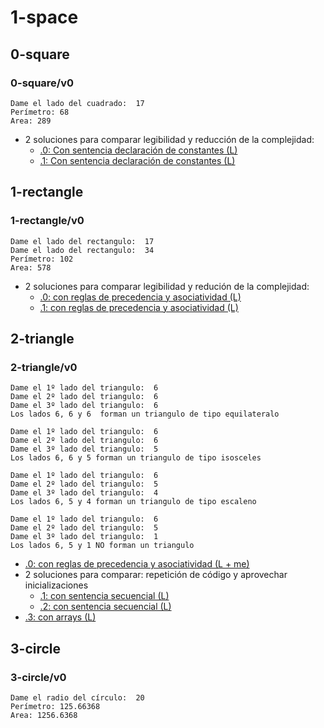 # 1-space

## 0-square

### 0-square/v0
~~~
Dame el lado del cuadrado:  17
Perímetro: 68
Area: 289
~~~
- 2 soluciones para comparar legibilidad y reducción de la complejidad:
  - [.0: Con sentencia declaración de constantes (L)](../1-space/0-square/v0.0/app.js)
  - [.1: Con sentencia declaración de constantes (L)](../1-space/0-square/v0.1/app.js)
## 1-rectangle

### 1-rectangle/v0
~~~
Dame el lado del rectangulo:  17
Dame el lado del rectangulo:  34
Perímetro: 102
Area: 578
~~~
- 2 soluciones para comparar legibilidad y redución de la complejidad:
  - [.0: con reglas de precedencia y asociatividad (L)](../1-space/1-rectangle/v0.0/app.js)
  - [.1: con reglas de precedencia y asociatividad (L)](../1-space/1-rectangle/v0.1/app.js)

## 2-triangle

### 2-triangle/v0
~~~
Dame el 1º lado del triangulo:  6
Dame el 2º lado del triangulo:  6
Dame el 3º lado del triangulo:  6
Los lados 6, 6 y 6  forman un triangulo de tipo equilateralo
~~~
~~~
Dame el 1º lado del triangulo:  6
Dame el 2º lado del triangulo:  6
Dame el 3º lado del triangulo:  5
Los lados 6, 6 y 5 forman un triangulo de tipo isosceles
~~~
~~~
Dame el 1º lado del triangulo:  6
Dame el 2º lado del triangulo:  5
Dame el 3º lado del triangulo:  4
Los lados 6, 5 y 4 forman un triangulo de tipo escaleno
~~~
~~~
Dame el 1º lado del triangulo:  6
Dame el 2º lado del triangulo:  5
Dame el 3º lado del triangulo:  1
Los lados 6, 5 y 1 NO forman un triangulo
~~~
- [.0: con reglas de precedencia y asociatividad (L + me)](../1-space/2-triangle/v0.0/app.js)
- 2 soluciones para comparar: repetición de código y aprovechar inicializaciones
  - [.1: con sentencia secuencial (L)](../1-space/2-triangle/v0.1/app.js)
  - [.2: con sentencia secuencial (L)](../1-space/2-triangle/v0.2/app.js)
- [.3: con arrays (L)](../1-space/2-triangle/v0.3/app.js)
## 3-circle 

### 3-circle/v0
~~~
Dame el radio del círculo:  20
Perímetro: 125.66368
Area: 1256.6368
~~~
